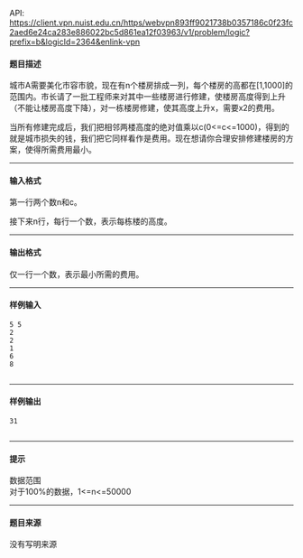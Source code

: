 API: https://client.vpn.nuist.edu.cn/https/webvpn893ff9021738b0357186c0f23fc2aed6e24ca283e886022bc5d861ea12f03963/v1/problem/logic?prefix=b&logicId=2364&enlink-vpn

#### 题目描述

城市A需要美化市容市貌，现在有n个楼房排成一列，每个楼房的高都在\[1,1000\]的范围内。市长请了一批工程师来对其中一些楼房进行修建，使楼房高度得到上升（不能让楼房高度下降），对一栋楼房修建，使其高度上升x，需要x2的费用。

当所有修建完成后，我们把相邻两楼高度的绝对值乘以c(0<=c<=1000)，得到的就是城市损失的钱，我们把它同样看作是费用。现在想请你合理安排修建楼房的方案，使得所需费用最小。

---

#### 输入格式

第一行两个数n和c。

接下来n行，每行一个数，表示每栋楼的高度。

---

#### 输出格式

仅一行一个数，表示最小所需的费用。

---

#### 样例输入
```
5 5
2
2
1
6
8
 

```

---

#### 样例输出
```
31
 

```

---

#### 提示

数据范围  
对于100%的数据，1<=n<=50000

---

#### 题目来源

没有写明来源